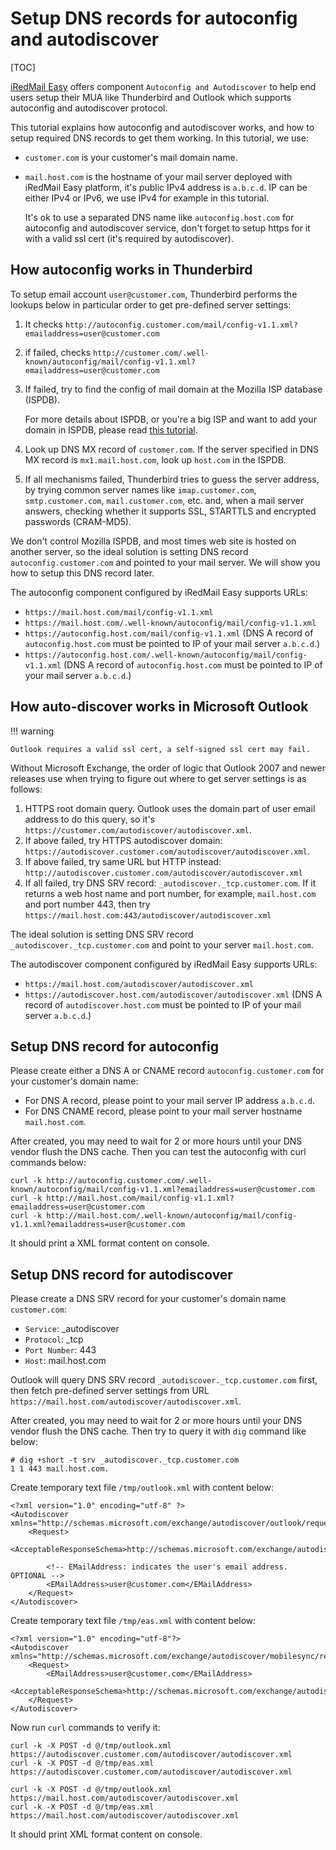 # Setup DNS records for autoconfig and autodiscover

[TOC]

[iRedMail Easy](https://www.iredmail.org/easy.html) offers component
`Autoconfig and Autodiscover` to help end users
setup their MUA like Thunderbird and Outlook which supports autoconfig and
autodiscover protocol.

This tutorial explains how autoconfig and autodiscover works, and how to
setup required DNS records to get them working. In this tutorial, we use:

* `customer.com` is your customer's mail domain name.
* `mail.host.com` is the hostname of your mail server deployed with iRedMail
  Easy platform, it's public IPv4 address is `a.b.c.d`. IP can be either IPv4
  or IPv6, we use IPv4 for example in this tutorial.

    It's ok to use a separated DNS name like `autoconfig.host.com` for
    autoconfig and autodiscover service, don't forget to setup https for it
    with a valid ssl cert (it's required by autodiscover).

## How autoconfig works in Thunderbird

To setup email account `user@customer.com`, Thunderbird performs the
lookups below in particular order to get pre-defined server settings:

1. It checks `http://autoconfig.customer.com/mail/config-v1.1.xml?emailaddress=user@customer.com`
1. if failed, checks `http://customer.com/.well-known/autoconfig/mail/config-v1.1.xml?emailaddress=user@customer.com`
1. If failed, try to find the config of mail domain at the Mozilla ISP database (ISPDB).

    For more details about ISPDB, or you're a big ISP and want to add your
    domain in ISPDB, please read [this tutorial](https://developer.mozilla.org/en-US/docs/Mozilla/Thunderbird/Autoconfiguration#ISPDB).

1. Look up DNS MX record of `customer.com`. If the server specified in
  DNS MX record is `mx1.mail.host.com`, look up `host.com` in the ISPDB.
1. If all mechanisms failed, Thunderbird tries to guess the server
  address, by trying common server names like `imap.customer.com`,
  `smtp.customer.com`, `mail.customer.com`, etc. and, when a mail server
  answers, checking whether it supports SSL, STARTTLS and encrypted passwords
  (CRAM-MD5).

We don't control Mozilla ISPDB, and most times web site is hosted on another
server, so the ideal solution is setting DNS record `autoconfig.customer.com`
and pointed to your mail server. We will show you how to setup this DNS record
later.

The autoconfig component configured by iRedMail Easy supports URLs:

- `https://mail.host.com/mail/config-v1.1.xml`
- `https://mail.host.com/.well-known/autoconfig/mail/config-v1.1.xml`
- `https://autoconfig.host.com/mail/config-v1.1.xml` (DNS A record of `autoconfig.host.com` must be pointed to IP of your mail server `a.b.c.d`.)
- `https://autoconfig.host.com/.well-known/autoconfig/mail/config-v1.1.xml` (DNS A record of `autoconfig.host.com` must be pointed to IP of your mail server `a.b.c.d`.)

## How auto-discover works in Microsoft Outlook

!!! warning

    Outlook requires a valid ssl cert, a self-signed ssl cert may fail.

Without Microsoft Exchange, the order of logic that Outlook 2007 and newer
releases use when trying to figure out where to get server settings is as
follows:

1. HTTPS root domain query. Outlook uses the domain part of user email address
   to do this query, so it's `https://customer.com/autodiscover/autodiscover.xml`.
1. If above failed, try HTTPS autodiscover domain: 
   `https://autodiscover.customer.com/autodiscover/autodiscover.xml`.
1. If above failed, try same URL but HTTP instead:
   `http://autodiscover.customer.com/autodiscover/autodiscover.xml`
1. If all failed, try DNS SRV record: `_autodiscover._tcp.customer.com`. If it
   returns a web host name and port number, for example, `mail.host.com` and 
   port number 443, then try
   `https://mail.host.com:443/autodiscover/autodiscover.xml`

The ideal solution is setting DNS SRV record `_autodiscover._tcp.customer.com`
and point to your server `mail.host.com`.

The autodiscover component configured by iRedMail Easy supports URLs:

- `https://mail.host.com/autodiscover/autodiscover.xml`
- `https://autodiscover.host.com/autodiscover/autodiscover.xml` (DNS A record of `autodiscover.host.com` must be pointed to IP of your mail server `a.b.c.d`.)

## Setup DNS record for autoconfig

Please create either a DNS A or CNAME record `autoconfig.customer.com` for
your customer's domain name:

* For DNS A record, please point to your mail server IP address `a.b.c.d`.
* For DNS CNAME record, please point to your mail server hostname `mail.host.com`.

After created, you may need to wait for 2 or more hours until your DNS vendor
flush the DNS cache. Then you can test the autoconfig with curl commands below:

```
curl -k http://autoconfig.customer.com/.well-known/autoconfig/mail/config-v1.1.xml?emailaddress=user@customer.com
curl -k http://mail.host.com/mail/config-v1.1.xml?emailaddress=user@customer.com
curl -k http://mail.host.com/.well-known/autoconfig/mail/config-v1.1.xml?emailaddress=user@customer.com
```

It should print a XML format content on console.

## Setup DNS record for autodiscover

Please create a DNS SRV record for your customer's domain name `customer.com`:

- `Service`: _autodiscover
- `Protocol`: _tcp
- `Port Number`: 443
- `Host`: mail.host.com

Outlook will query DNS SRV record `_autodiscover._tcp.customer.com` first, then
fetch pre-defined server settings from URL
`https://mail.host.com/autodiscover/autodiscover.xml`.

After created, you may need to wait for 2 or more hours until your DNS vendor
flush the DNS cache. Then try to query it with `dig` command like below:

```
# dig +short -t srv _autodiscover._tcp.customer.com
1 1 443 mail.host.com.
```

Create temporary text file `/tmp/outlook.xml` with content below:

```
<?xml version="1.0" encoding="utf-8" ?>
<Autodiscover xmlns="http://schemas.microsoft.com/exchange/autodiscover/outlook/requestschema/2006">
    <Request>
        <AcceptableResponseSchema>http://schemas.microsoft.com/exchange/autodiscover/outlook/responseschema/2006a</AcceptableResponseSchema>

        <!-- EMailAddress: indicates the user's email address. OPTIONAL -->
        <EMailAddress>user@customer.com</EMailAddress>
    </Request>
</Autodiscover>
```

Create temporary text file `/tmp/eas.xml` with content below:

```
<?xml version="1.0" encoding="utf-8"?>
<Autodiscover xmlns="http://schemas.microsoft.com/exchange/autodiscover/mobilesync/requestschema/2006">
    <Request>
        <EMailAddress>user@customer.com</EMailAddress>
        <AcceptableResponseSchema>http://schemas.microsoft.com/exchange/autodiscover/mobilesync/responseschema/2006</AcceptableResponseSchema>
    </Request>
</Autodiscover>
```

Now run `curl` commands to verify it:

```
curl -k -X POST -d @/tmp/outlook.xml https://autodiscover.customer.com/autodiscover/autodiscover.xml
curl -k -X POST -d @/tmp/eas.xml https://autodiscover.customer.com/autodiscover/autodiscover.xml

curl -k -X POST -d @/tmp/outlook.xml https://mail.host.com/autodiscover/autodiscover.xml
curl -k -X POST -d @/tmp/eas.xml https://mail.host.com/autodiscover/autodiscover.xml
```

It should print XML format content on console.

